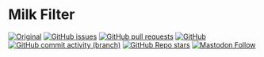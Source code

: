 # Milk Filter

[![Original](https://img.shields.io/badge/Original_Code-by_LucaSinUnaS-blue?style=flat-square&logo=github)](https://github.com/LucaSinUnaS/Milk-Filter)
[![GitHub issues](https://img.shields.io/github/issues/analogfeelings/milk-filter-gimp?style=flat-square&logo=github&label=Issues)](https://github.com/AnalogFeelings/milk-filter-gimp/issues)
[![GitHub pull requests](https://img.shields.io/github/issues-pr/analogfeelings/milk-filter-gimp?label=Pull%20Requests&style=flat-square&logo=github)](https://github.com/AnalogFeelings/milk-filter-gimp/pulls)
[![GitHub](https://img.shields.io/github/license/analogfeelings/milk-filter-gimp?label=License&style=flat-square&logo=opensourceinitiative&logoColor=white)](https://github.com/AnalogFeelings/milk-filter-gimp/blob/master/LICENSE)
[![GitHub commit activity (branch)](https://img.shields.io/github/commit-activity/m/analogfeelings/milk-filter-gimp/master?label=Commit%20Activity&style=flat-square&logo=github)](https://github.com/AnalogFeelings/milk-filter-gimp/graphs/commit-activity)
[![GitHub Repo stars](https://img.shields.io/github/stars/analogfeelings/milk-filter-gimp?label=Stargazers&style=flat-square&logo=github)](https://github.com/AnalogFeelings/milk-filter-gimp/stargazers)
[![Mastodon Follow](https://img.shields.io/mastodon/follow/109309123442839534?domain=https%3A%2F%2Ftech.lgbt%2F&style=flat-square&logo=mastodon&logoColor=white&label=Follow%20Me!&color=6364ff)](https://tech.lgbt/@analog_feelings)